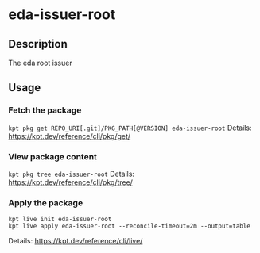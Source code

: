 # eda-issuer-root

## Description
The eda root issuer

## Usage

### Fetch the package
`kpt pkg get REPO_URI[.git]/PKG_PATH[@VERSION] eda-issuer-root`
Details: https://kpt.dev/reference/cli/pkg/get/

### View package content
`kpt pkg tree eda-issuer-root`
Details: https://kpt.dev/reference/cli/pkg/tree/

### Apply the package
```
kpt live init eda-issuer-root
kpt live apply eda-issuer-root --reconcile-timeout=2m --output=table
```
Details: https://kpt.dev/reference/cli/live/
